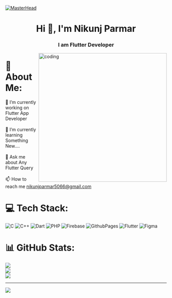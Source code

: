[![MasterHead](https://i.pinimg.com/originals/be/76/6b/be766b5c02b6cc5e1f5b1e0a43d350bb.gif)](https://codegrills.in)



<h1 align="center">Hi 👋, I'm Nikunj Parmar</h1>
<h3 align="center">I am Flutter Developer</h3>

<img align="right" alt="coding" width="400" src="https://cdn.dribbble.com/users/1162077/screenshots/3848914/programmer.gif">


# 💫 About Me:
🔭 I’m currently working on Flutter App Developer<br><br>🌱 I’m currently learning Something New....<br><br>💬 Ask me about Any Flutter Query<br><br>📫 How to reach me nikunjparmar5066@gmail.com


# 💻 Tech Stack:
![C](https://img.shields.io/badge/c-%2300599C.svg?style=for-the-badge&logo=c&logoColor=white) ![C++](https://img.shields.io/badge/c++-%2300599C.svg?style=for-the-badge&logo=c%2B%2B&logoColor=white) ![Dart](https://img.shields.io/badge/dart-%230175C2.svg?style=for-the-badge&logo=dart&logoColor=white) ![PHP](https://img.shields.io/badge/php-%23777BB4.svg?style=for-the-badge&logo=php&logoColor=white) ![Firebase](https://img.shields.io/badge/firebase-%23039BE5.svg?style=for-the-badge&logo=firebase) ![GithubPages](https://img.shields.io/badge/github%20pages-121013?style=for-the-badge&logo=github&logoColor=white) ![Flutter](https://img.shields.io/badge/Flutter-%2302569B.svg?style=for-the-badge&logo=Flutter&logoColor=white) ![Figma](https://img.shields.io/badge/figma-%23F24E1E.svg?style=for-the-badge&logo=figma&logoColor=white)
# 📊 GitHub Stats:
![](https://github-readme-stats.vercel.app/api?username=IamNikunjParmar&theme=radical&hide_border=false&include_all_commits=true&count_private=true)<br/>
![](https://github-readme-streak-stats.herokuapp.com/?user=IamNikunjParmar&theme=radical&hide_border=false)<br/>
![](https://github-readme-stats.vercel.app/api/top-langs/?username=IamNikunjParmar&theme=radical&hide_border=false&include_all_commits=true&count_private=true&layout=compact)

---
[![](https://visitcount.itsvg.in/api?id=IamNikunjParmar&icon=0&color=0)](https://visitcount.itsvg.in)

<!-- Proudly created with GPRM ( https://gprm.itsvg.in ) -->
